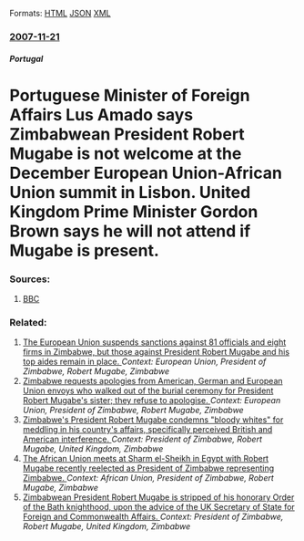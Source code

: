 
Formats: [HTML](/news/2007/11/21/portuguese-minister-of-foreign-affairs-luis-amado-says-zimbabwean-president-robert-mugabe-is-not-welcome-at-the-december-european-union-afr.html)  [JSON](/news/2007/11/21/portuguese-minister-of-foreign-affairs-luis-amado-says-zimbabwean-president-robert-mugabe-is-not-welcome-at-the-december-european-union-afr.json)  [XML](/news/2007/11/21/portuguese-minister-of-foreign-affairs-luis-amado-says-zimbabwean-president-robert-mugabe-is-not-welcome-at-the-december-european-union-afr.xml)  

### [2007-11-21](/news/2007/11/21/index.md)

##### Portugal
#  Portuguese Minister of Foreign Affairs Lus Amado says Zimbabwean President Robert Mugabe is not welcome at the December European Union-African Union summit in Lisbon. United Kingdom Prime Minister Gordon Brown says he will not attend if Mugabe is present. 




### Sources:

1. [BBC](http://news.bbc.co.uk/2/hi/africa/7106004.stm)

### Related:

1. [The European Union suspends sanctions against 81 officials and eight firms in Zimbabwe, but those against President Robert Mugabe and his top aides remain in place. ](/news/2013/03/25/the-european-union-suspends-sanctions-against-81-officials-and-eight-firms-in-zimbabwe-but-those-against-president-robert-mugabe-and-his-to.md) _Context: European Union, President of Zimbabwe, Robert Mugabe, Zimbabwe_
2. [Zimbabwe requests apologies from American, German and European Union envoys who walked out of the burial ceremony for President Robert Mugabe's sister; they refuse to apologise. ](/news/2010/08/3/zimbabwe-requests-apologies-from-american-german-and-european-union-envoys-who-walked-out-of-the-burial-ceremony-for-president-robert-mugab.md) _Context: European Union, President of Zimbabwe, Robert Mugabe, Zimbabwe_
3. [ Zimbabwe's President Robert Mugabe condemns "bloody whites" for meddling in his country's affairs, specifically perceived British and American interference. ](/news/2009/09/11/zimbabwe-s-president-robert-mugabe-condemns-bloody-whites-for-meddling-in-his-country-s-affairs-specifically-perceived-british-and-ameri.md) _Context: President of Zimbabwe, Robert Mugabe, United Kingdom, Zimbabwe_
4. [ The African Union meets at Sharm el-Sheikh in Egypt with Robert Mugabe recently reelected as President of Zimbabwe representing Zimbabwe. ](/news/2008/06/30/the-african-union-meets-at-sharm-el-sheikh-in-egypt-with-robert-mugabe-recently-reelected-as-president-of-zimbabwe-representing-zimbabwe.md) _Context: African Union, President of Zimbabwe, Robert Mugabe, Zimbabwe_
5. [ Zimbabwean President Robert Mugabe is stripped of his honorary Order of the Bath knighthood, upon the advice of the UK Secretary of State for Foreign and Commonwealth Affairs. ](/news/2008/06/25/zimbabwean-president-robert-mugabe-is-stripped-of-his-honorary-order-of-the-bath-knighthood-upon-the-advice-of-the-uk-secretary-of-state-f.md) _Context: President of Zimbabwe, Robert Mugabe, United Kingdom, Zimbabwe_
